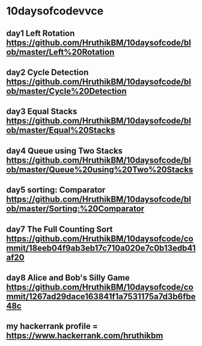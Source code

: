 # 10daysofcodevvce

day1 Left Rotation 
https://github.com/HruthikBM/10daysofcode/blob/master/Left%20Rotation
-----



day2 Cycle Detection
https://github.com/HruthikBM/10daysofcode/blob/master/Cycle%20Detection
------


day3 Equal Stacks
https://github.com/HruthikBM/10daysofcode/blob/master/Equal%20Stacks
------

day4 Queue using Two Stacks
https://github.com/HruthikBM/10daysofcode/blob/master/Queue%20using%20Two%20Stacks
--

day5 sorting: Comparator
https://github.com/HruthikBM/10daysofcode/blob/master/Sorting:%20Comparator
---

day7 The Full Counting Sort
https://github.com/HruthikBM/10daysofcode/commit/18eeb04f9ab3eb17c710a020e7c0b13edb41af20
---
day8 Alice and Bob's Silly Game
https://github.com/HruthikBM/10daysofcode/commit/1267ad29dace163841f1a7531175a7d3b6fbe48c
---

 
 
 ## my hackerrank profile = https://www.hackerrank.com/hruthikbm  
